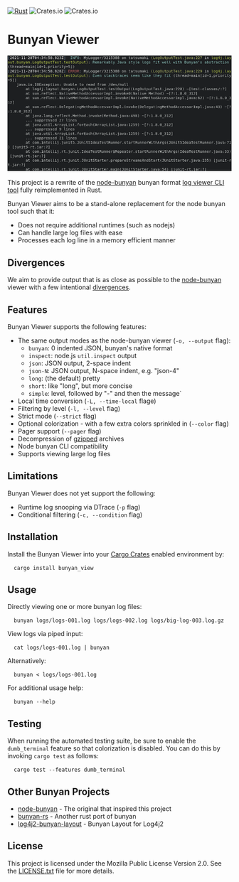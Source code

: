 [![Rust](https://github.com/dekobon/bunyan-view/actions/workflows/ci.yaml/badge.svg)](https://github.com/dekobon/bunyan-view/actions/workflows/ci.yaml) ![Crates.io](https://img.shields.io/crates/v/bunyan_view) ![Crates.io](https://img.shields.io/crates/d/bunyan_view) 

# Bunyan Viewer

![Screenshot](docs/screenshot.png)

This project is a rewrite of the [node-bunyan](https://github.com/trentm/node-bunyan/) bunyan format 
[log viewer CLI tool](https://github.com/trentm/node-bunyan/blob/master/bin/bunyan) fully reimplemented in Rust.

Bunyan Viewer aims to be a stand-alone replacement for the node bunyan tool such that it:
 * Does not require additional runtimes (such as nodejs)
 * Can handle large log files with ease
 * Processes each log line in a memory efficient manner

## Divergences

We aim to provide output that is as close as possible to the [node-bunyan](https://github.com/trentm/node-bunyan/)
viewer with a few intentional [divergences](DIVERGENCES.md).

## Features

Bunyan Viewer supports the following features:
 * The same output modes as the node-bunyan viewer (`-o, --output` flag):
   - `bunyan`: 0 indented JSON, bunyan's native format
   - `inspect`: node.js `util.inspect` output
   - `json`: JSON output, 2-space indent
   - `json-N`: JSON output, N-space indent, e.g. "json-4"
   - `long`: (the default) pretty
   - `short`: like "long", but more concise
   - `simple`: level, followed by "-" and then the message`
 * Local time conversion (`-L, --time-local` flage)
 * Filtering by level (`-l, --level` flag)
 * Strict mode (`--strict` flag)
 * Optional colorization - with a few extra colors sprinkled in (`--color` flag)
 * Pager support (`--pager` flag)
 * Decompression of [gzipped](https://www.gnu.org/software/gzip/) archives
 * Node bunyan CLI compatibility
 * Supports viewing large log files

## Limitations

Bunyan Viewer does not yet support the following:
 * Runtime log snooping via DTrace (`-p` flag)
 * Conditional filtering (`-c, --condition` flag)

## Installation

Install the Bunyan Viewer into your [Cargo Crates](https://crates.io/) enabled environment by:
```
  cargo install bunyan_view
```

## Usage

Directly viewing one or more bunyan log files:
```
  bunyan logs/logs-001.log logs/logs-002.log logs/big-log-003.log.gz
```
View logs via piped input:
```
  cat logs/logs-001.log | bunyan 
```
Alternatively:
```
  bunyan < logs/logs-001.log
```
For additional usage help:
```
  bunyan --help
```

## Testing

When running the automated testing suite, be sure to enable the `dumb_terminal` feature so that colorization is 
disabled. You can do this by invoking `cargo test` as follows:
```
  cargo test --features dumb_terminal
```

## Other Bunyan Projects

 * [node-bunyan](https://github.com/trentm/node-bunyan/) - The original that inspired this project
 * [bunyan-rs](https://github.com/LukeMathWalker/bunyan) - Another rust port of bunyan
 * [log4j2-bunyan-layout](https://github.com/dekobon/log4j2-bunyan-layout) - Bunyan Layout for Log4j2

## License
This project is licensed under the Mozilla Public License Version 2.0. See the [LICENSE.txt](LICENSE.txt)
file for more details.